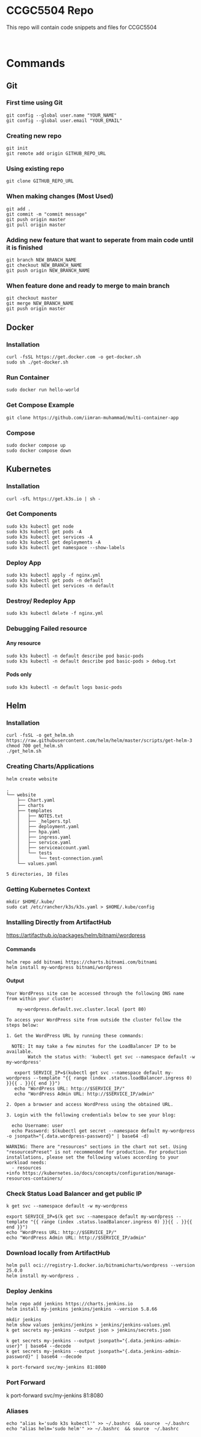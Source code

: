 # CCGC5504 Repo

This repo will contain code snippets and files for CCGC5504

<br>

# Commands

## Git
### First time using Git 
```
git config --global user.name "YOUR_NAME"
git config --global user.email "YOUR_EMAIL"
```

### Creating new repo 
```
git init
git remote add origin GITHUB_REPO_URL
```

### Using existing repo
```
git clone GITHUB_REPO_URL
```

### When making changes (Most Used) 
```
git add .
git commit -m "commit message"
git push origin master
git pull origin master
```

### Adding new feature that want to seperate from main code until it is finished
```
git branch NEW_BRANCH_NAME
git checkout NEW_BRANCH_NAME
git push origin NEW_BRANCH_NAME
```

### When feature done and ready to merge to main branch
```
git checkout master
git merge NEW_BRANCH_NAME
git push origin master
```


## Docker

### Installation
```
curl -fsSL https://get.docker.com -o get-docker.sh
sudo sh ./get-docker.sh
```

### Run Container
```
sudo docker run hello-world
```


### Get Compose Example
```
git clone https://github.com/iimran-muhammad/multi-container-app
```

### Compose
```
sudo docker compose up
sudo docker compose down
```


## Kubernetes

### Installation
```
curl -sfL https://get.k3s.io | sh - 
```

### Get Components
```
sudo k3s kubectl get node
sudo k3s kubectl get pods -A
sudo k3s kubectl get services -A
sudo k3s kubectl get deployments -A
sudo k3s kubectl get namespace --show-labels
```

### Deploy App
```
sudo k3s kubectl apply -f nginx.yml 
sudo k3s kubectl get pods -n default
sudo k3s kubectl get services -n default
```

### Destroy/ Redeploy App
```
sudo k3s kubectl delete -f nginx.yml 
```

### Debugging Failed resource
#### Any resource
```
sudo k3s kubectl -n default describe pod basic-pods
sudo k3s kubectl -n default describe pod basic-pods > debug.txt
```

#### Pods only
```
sudo k3s kubectl -n default logs basic-pods
```

## Helm

### Installation
```
curl -fsSL -o get_helm.sh https://raw.githubusercontent.com/helm/helm/master/scripts/get-helm-3
chmod 700 get_helm.sh
./get_helm.sh
```

### Creating Charts/Applications
```
helm create website
```

```
.
└── website
    ├── Chart.yaml
    ├── charts
    ├── templates
    │   ├── NOTES.txt
    │   ├── _helpers.tpl
    │   ├── deployment.yaml
    │   ├── hpa.yaml
    │   ├── ingress.yaml
    │   ├── service.yaml
    │   ├── serviceaccount.yaml
    │   └── tests
    │       └── test-connection.yaml
    └── values.yaml

5 directories, 10 files
```

### Getting Kubernetes Context

```
mkdir $HOME/.kube/
sudo cat /etc/rancher/k3s/k3s.yaml > $HOME/.kube/config
```

### Installing Directly from ArtifactHub
https://artifacthub.io/packages/helm/bitnami/wordpress

#### Commands
```
helm repo add bitnami https://charts.bitnami.com/bitnami
helm install my-wordpress bitnami/wordpress
```

#### Output 
```
Your WordPress site can be accessed through the following DNS name from within your cluster:

    my-wordpress.default.svc.cluster.local (port 80)

To access your WordPress site from outside the cluster follow the steps below:

1. Get the WordPress URL by running these commands:

  NOTE: It may take a few minutes for the LoadBalancer IP to be available.
        Watch the status with: 'kubectl get svc --namespace default -w my-wordpress'

   export SERVICE_IP=$(kubectl get svc --namespace default my-wordpress --template "{{ range (index .status.loadBalancer.ingress 0) }}{{ . }}{{ end }}")
   echo "WordPress URL: http://$SERVICE_IP/"
   echo "WordPress Admin URL: http://$SERVICE_IP/admin"

2. Open a browser and access WordPress using the obtained URL.

3. Login with the following credentials below to see your blog:

  echo Username: user
  echo Password: $(kubectl get secret --namespace default my-wordpress -o jsonpath="{.data.wordpress-password}" | base64 -d)

WARNING: There are "resources" sections in the chart not set. Using "resourcesPreset" is not recommended for production. For production installations, please set the following values according to your workload needs:
  - resources
+info https://kubernetes.io/docs/concepts/configuration/manage-resources-containers/
```

### Check Status Load Balancer and get public IP
```
k get svc --namespace default -w my-wordpress
```

```
export SERVICE_IP=$(k get svc --namespace default my-wordpress --template "{{ range (index .status.loadBalancer.ingress 0) }}{{ . }}{{ end }}")
echo "WordPress URL: http://$SERVICE_IP/"
echo "WordPress Admin URL: http://$SERVICE_IP/admin"
```

### Download locally from ArtifactHub
```
helm pull oci://registry-1.docker.io/bitnamicharts/wordpress --version 25.0.0
helm install my-wordpress .
```

### Deploy Jenkins
```
helm repo add jenkins https://charts.jenkins.io
helm install my-jenkins jenkins/jenkins --version 5.8.66

mkdir jenkins
helm show values jenkins/jenkins > jenkins/jenkins-values.yml
k get secrets my-jenkins --output json > jenkins/secrets.json

k get secrets my-jenkins --output jsonpath="{.data.jenkins-admin-user}" | base64 --decode
k get secrets my-jenkins --output jsonpath="{.data.jenkins-admin-password}" | base64 --decode

k port-forward svc/my-jenkins 81:8080
```


### Port Forward
k port-forward svc/my-jenkins 81:8080


### Aliases
```
echo "alias k='sudo k3s kubectl'" >> ~/.bashrc  && source  ~/.bashrc
echo "alias helm='sudo helm'" >> ~/.bashrc  && source  ~/.bashrc
```